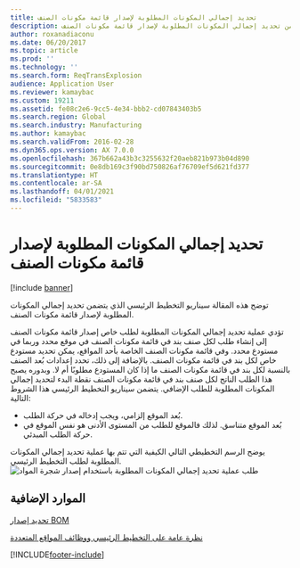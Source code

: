 ```yaml
---
title: تحديد إجمالي المكونات المطلوبة‬ لإصدار قائمة مكونات الصنف‬
description: توضح هذه المقالة سيناريو التخطيط الرئيسي الذي يتضمن تحديد إجمالي المكونات المطلوبة‬ لإصدار قائمة مكونات الصنف‬.
author: roxanadiaconu
ms.date: 06/20/2017
ms.topic: article
ms.prod: ''
ms.technology: ''
ms.search.form: ReqTransExplosion
audience: Application User
ms.reviewer: kamaybac
ms.custom: 19211
ms.assetid: fe08c2e6-9cc5-4e34-bbb2-cd07843403b5
ms.search.region: Global
ms.search.industry: Manufacturing
ms.author: kamaybac
ms.search.validFrom: 2016-02-28
ms.dyn365.ops.version: AX 7.0.0
ms.openlocfilehash: 367b662a43b3c3255632f20aeb821b973b04d890
ms.sourcegitcommit: 0e8db169c3f90bd750826af76709ef5d621fd377
ms.translationtype: HT
ms.contentlocale: ar-SA
ms.lasthandoff: 04/01/2021
ms.locfileid: "5833583"
---
```

# <a name="explosion-of-a-bom-version"></a>تحديد إجمالي المكونات المطلوبة‬ لإصدار قائمة مكونات الصنف‬

[!include [banner](../includes/banner.md)]

توضح هذه المقالة سيناريو التخطيط الرئيسي الذي يتضمن تحديد إجمالي المكونات المطلوبة‬ لإصدار قائمة مكونات الصنف‬.

تؤدي عملية تحديد إجمالي المكونات المطلوبة لطلب خاص إصدار قائمة مكونات الصنف إلى إنشاء طلب لكل صنف بند في قائمة مكونات الصنف في موقع محدد وربما في مستودع محدد. وفي قائمة مكونات الصنف الخاصة بأحد المواقع، يمكن تحديد مستودع خاص لكل بند في قائمة مكونات الصنف. بالإضافة إلى ذلك، تحدد إعدادات بُعد الصنف بالنسبة لكل بند في قائمة مكونات الصنف ما إذا كان المستودع مطلوبًا أم لا. وبدوره يصبح هذا الطلب الناتج لكل صنف بند في قائمة مكونات الصنف نقطة البدء لتحديد إجمالي المكونات المطلوبة للطلب الإضافي. يتضمن سيناريو التخطيط الرئيسي هذا الشروط التالية:

-   بُعد الموقع إلزامي، ويجب إدخاله في حركة الطلب.
-   بُعد الموقع متناسق. لذلك فالموقع للطلب من المستوى الأدنى هو نفس الموقع في حركة الطلب المبدئي.

يوضح الرسم التخطيطي التالي الكيفية التي تتم بها عملية تحديد إجمالي المكونات المطلوبة لطلب التخطيط الرئيسي. ![طلب عملية تحديد إجمالي المكونات المطلوبة باستخدام إصدار شجرة المواد](./media/multisitedemandexplosionscenariousingbomversion.gif)

<a name="additional-resources"></a>الموارد الإضافية
--------

[تحديد إصدار BOM](master-plan-bom-version-determined.md)

[نظرة عامة على التخطيط الرئيسي ووظائف المواقع المتعددة](master-plan-multisite-functionality.md)





[!INCLUDE[footer-include](../../includes/footer-banner.md)]